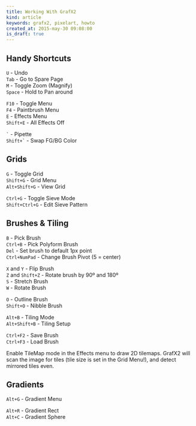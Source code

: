 ```yaml
---
title: Working With GrafX2
kind: article
keywords: grafx2, pixelart, howto
created_at: 2015-may-30 09:08:00
is_draft: true
---
```


## Handy Shortcuts

`U` - Undo  
`Tab` - Go to Spare Page  
`M` - Toggle Zoom (Magnify)  
`Space` - Hold to Pan around  

`F10` - Toggle Menu  
`F4` - Paintbrush Menu  
`E` - Effects Menu  
`Shift+E` - All Effects Off  

`` ` `` - Pipette  
`` Shift+` `` - Swap FG/BG Color  

## Grids

`G` - Toggle Grid  
`Shift+G` - Grid Menu  
`Alt+Shift+G` - View Grid  

`Ctrl+G` - Toggle Sieve Mode  
`Shift+Ctrl+G` - Edit Sieve Pattern  

## Brushes & Tiling

`B` - Pick Brush  
`Ctrl+B` - Pick Polyform Brush  
`Del` - Set brush to default 1px point  
`Ctrl+NumPad` - Change Brush Pivot (5 = center)  

`X` and `Y` - Flip Brush  
`Z` and `Shift+Z` - Rotate brush by 90º and 180º  
`S` - Stretch Brush  
`W` - Rotate Brush  

`O` - Outline Brush  
`Shift+O` - Nibble Brush  

`Alt+B` - Tiling Mode  
`Alt+Shift+B` - Tiling Setup  

`Ctrl+F2` - Save Brush  
`Ctrl+F3` - Load Brush  

Enable TileMap mode in the Effects menu to draw 2D tilemaps. GrafX2 will scan the image for tiles (tile size is set in the Grid Menu!), and detect mirrored tiles even.

## Gradients

`Alt+G` - Gradient Menu  

`Alt+R` - Gradient Rect  
`Alt+C` - Gradient Sphere  

